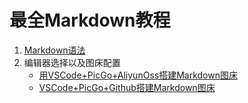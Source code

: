 # 最全Markdown教程

1. [Markdown语法](https://blog.csdn.net/qq_35621494/article/details/106107073)
2. 编辑器选择以及图床配置
   - [用VSCode+PicGo+AliyunOss搭建Markdown图床](https://blog.csdn.net/qq_35621494/article/details/106431899)
   - [VSCode+PicGo+Github搭建Markdown图床](https://blog.csdn.net/qq_35621494/article/details/106432399)
